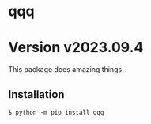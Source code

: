 # qqq
# Version v2023.09.4

This package does amazing things.

## Installation

```shell
$ python -m pip install qqq
```
